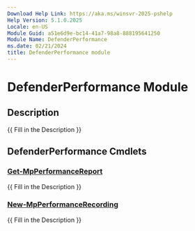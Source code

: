 ```yaml
---
Download Help Link: https://aka.ms/winsvr-2025-pshelp
Help Version: 5.1.0.2025
Locale: en-US
Module Guid: a51e6d9e-bc14-41a7-98a8-888195641250
Module Name: DefenderPerformance
ms.date: 02/21/2024
title: DefenderPerformance module
---
```


# DefenderPerformance Module
## Description
{{ Fill in the Description }}

## DefenderPerformance Cmdlets
### [Get-MpPerformanceReport](Get-MpPerformanceReport.md)
{{ Fill in the Description }}

### [New-MpPerformanceRecording](New-MpPerformanceRecording.md)
{{ Fill in the Description }}

